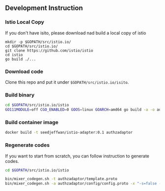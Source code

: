 ## Development Instruction

### Istio Local Copy
If you don't have isito, please download nad build a local copy of istio

```
mkdir -p $GOPATH/src/istio.io/
cd $GOPATH/src/istio.io/
git clone https://github.com/istio/istio
cd istio
go build ./...
```

### Download code

Clone this repo and put it under `$GOPATH/src/istio.io/isito`.

### Build binary

```bash
cd $GOPATH/src/istio.io/istio
GO111MODULE=off CGO_ENABLED=0 GOOS=linux GOARCH=amd64 go build -a -o authzadaptor/authzadaptor ./authzadaptor/main/main.go
```

### Build container image

```bash
docker build -t seedjeffwan/istio-adapter:0.1 authzadaptor
```

### Regenerate codes

If you want to start from scratch, you can follow instruction to generate codes.

```bash
cd $GOPATH/src/istio.io/istio

bin/mixer_codegen.sh -t authzadaptor/template.proto
bin/mixer_codegen.sh -a authzadaptor/config/config.proto -x "-s=false -n authzadaptor -t authzadaptor”
```